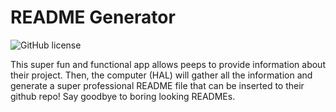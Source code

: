 # **README Generator**

![GitHub license](https://img.shields.io/badge/Made%20by-%40paulinalo22-blue)


This super fun and functional app allows peeps to provide information about their project. Then, the computer (HAL) will gather all the information and generate a super professional README file that can be inserted to their github repo! Say goodbye to boring looking READMEs. 
